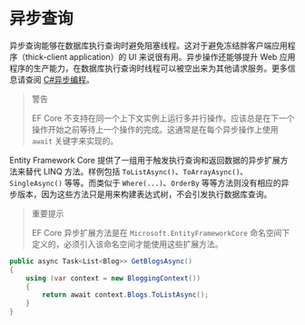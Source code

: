 # 异步查询

异步查询能够在数据库执行查询时避免阻塞线程。这对于避免冻结胖客户端应用程序（thick-client application）的 UI 来说很有用。异步操作还能够提升 Web 应用程序的生产能力，在数据库执行查询时线程可以被空出来为其他请求服务。更多信息请查阅 [C#异步编程](https://docs.microsoft.com/zh-cn/dotnet/csharp/async)。

> 警告
>
> EF Core 不支持在同一个上下文实例上运行多并行操作。应该总是在下一个操作开始之前等待上一个操作的完成。这通常是在每个异步操作上使用 `await` 关键字来实现的。

Entity Framework Core 提供了一组用于触发执行查询和返回数据的异步扩展方法来替代 LINQ 方法。样例包括 `ToListAsync()`、`ToArrayAsync()`、`SingleAsync()` 等等。而类似于 `Where(...)`、`OrderBy` 等等方法则没有相应的异步版本，因为这些方法只是用来构建表达式树，不会引发执行数据库查询。

> 重要提示
>
> EF Core 异步扩展方法是在 `Microsoft.EntityFrameworkCore` 命名空间下定义的，必须引入该命名空间才能使用这些扩展方法。

```C#
public async Task<List<Blog>> GetBlogsAsync()
{
    using (var context = new BloggingContext())
    {
        return await context.Blogs.ToListAsync();
    }
}
```